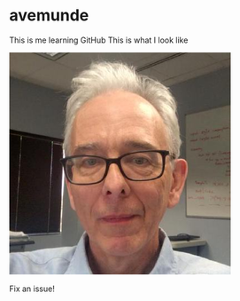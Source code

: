 # avemunde
This is me learning GitHub
This is what I look like

![My Headshot](ntc.jpeg)

Fix an issue!
